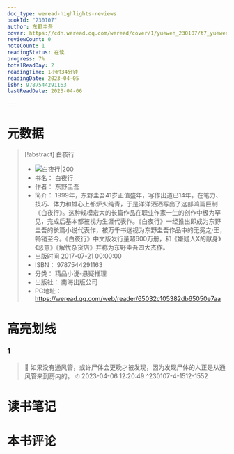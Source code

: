 ```yaml
---
doc_type: weread-highlights-reviews
bookId: "230107"
author: 东野圭吾
cover: https://cdn.weread.qq.com/weread/cover/1/yuewen_230107/t7_yuewen_2301071682244014.jpg
reviewCount: 0
noteCount: 1
readingStatus: 在读
progress: 7%
totalReadDay: 2
readingTime: 1小时34分钟
readingDate: 2023-04-05
isbn: 9787544291163
lastReadDate: 2023-04-06

---
```

# 元数据
> [!abstract] 白夜行
> - ![ 白夜行|200](https://cdn.weread.qq.com/weread/cover/1/yuewen_230107/t7_yuewen_2301071682244014.jpg)
> - 书名： 白夜行
> - 作者： 东野圭吾
> - 简介： 1999年，东野圭吾41岁正值盛年，写作出道已14年，在笔力、技巧、体力和雄心上都炉火纯青，于是洋洋洒洒写出了这部鸿篇巨制《白夜行》。这种规模宏大的长篇作品在职业作家一生的创作中极为罕见，完成后基本都被视为生涯代表作。《白夜行》一经推出即成为东野圭吾的长篇小说代表作，被万千书迷视为东野圭吾作品中的无冕之·王，畅销至今。《白夜行》中文版发行量超600万册，和《嫌疑人X的献身》《恶意》《解忧杂货店》并称为东野圭吾四大杰作。
> - 出版时间 2017-07-21 00:00:00
> - ISBN： 9787544291163
> - 分类： 精品小说-悬疑推理
> - 出版社： 南海出版公司
> - PC地址：https://weread.qq.com/web/reader/65032c105382db65050e7aa

# 高亮划线

### 1

> 📌 如果没有通风管，或许尸体会更晚才被发现，因为发现尸体的人正是从通风管来到房内的。 
> ⏱ 2023-04-06 12:20:49 ^230107-4-1512-1552

# 读书笔记

# 本书评论
